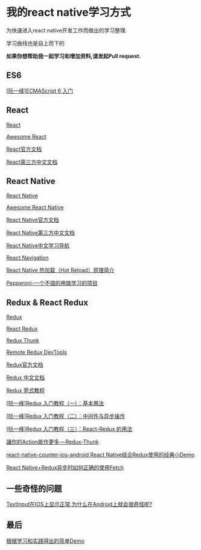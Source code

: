 # 我的react native学习方式
为快速进入react native开发工作而做出的学习整理.

学习曲线也是自上而下的

**如果你想帮助我一起学习和增加资料,请发起Pull request.**

## ES6

[[阮一峰]ECMAScript 6 入门](http://es6.ruanyifeng.com/)

## React 

[React](https://github.com/facebook/react)

[Awesome React](https://github.com/enaqx/awesome-react)

[React官方文档](https://facebook.github.io/react/docs/hello-world.html)

[React第三方中文文档](http://reactjs.cn/react/docs/getting-started-zh-CN.html)

## React Native

[React Native](https://github.com/facebook/react-native)

[Awesome React Native](https://github.com/jondot/awesome-react-native)

[React Native官方文档](https://facebook.github.io/react-native/docs/getting-started.html)

[React Native第三方中文文档](https://reactnative.cn/)

[React Native中文学习导航](https://github.com/reactnativecn/react-native-guide)

[React Navigation](https://reactnavigation.org/)

[React Native 热加载（Hot Reload）原理简介](http://www.jianshu.com/p/1fa6e9c0799f)

[Pepperoni-一个不错的用做学习的项目](https://github.com/futurice/pepperoni-app-kit)

## Redux & React Redux

[Redux](https://github.com/reactjs/redux)

[React Redux](https://github.com/reactjs/react-redux)

[Redux Thunk](https://github.com/gaearon/redux-thunk)

[Remote Redux DevTools](https://github.com/zalmoxisus/remote-redux-devtools)

[Redux官方文档](http://redux.js.org/)

[Redux 中文文档](http://cn.redux.js.org/)

[Redux 莞式教程](https://github.com/kenberkeley/redux-simple-tutorial)

[[阮一峰]Redux 入门教程（一）：基本用法](http://www.ruanyifeng.com/blog/2016/09/redux_tutorial_part_one_basic_usages.html)

[[阮一峰]Redux 入门教程（二）：中间件与异步操作](http://www.ruanyifeng.com/blog/2016/09/redux_tutorial_part_two_async_operations.html)

[[阮一峰]Redux 入门教程（三）：React-Redux 的用法](http://www.ruanyifeng.com/blog/2016/09/redux_tutorial_part_three_react-redux.html)

[讓你的Action能作更多 — Redux-Thunk](https://medium.com/@WendellLiu/%E9%80%81%E8%AE%93%E4%BD%A0%E7%9A%84action%E8%83%BD%E4%BD%9C%E6%9B%B4%E5%A4%9A-redux-thunk-c07bc5488e48#.91keie5yi)

[react-native-counter-ios-android React Native结合Redux使用的经典小Demo](https://github.com/chentsulin/react-native-counter-ios-android)

[React Native+Redux异步时如何正确的使用Fetch](http://stackoverflow.com/questions/39813984/how-to-fetch-data-through-api-in-redux)

## 一些奇怪的问题

[TextInput在IOS上显示正常,为什么在Android上就会很奇怪呢?](http://stackoverflow.com/questions/37878613/react-native-textinput-displays-wrong-when-changing-height-on-android/37882782)

## 最后

[根据学习和实践得出的简单Demo](https://github.com/vvvsrx/random_look_up)
